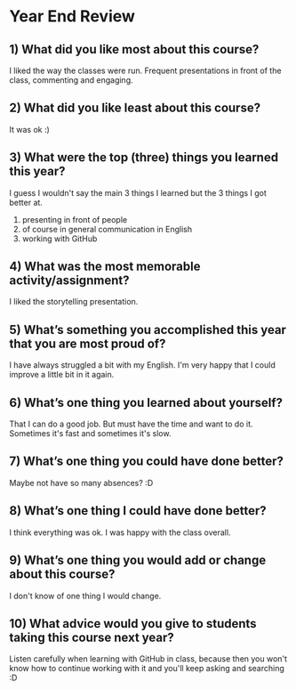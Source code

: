 # Year End Review

## 1) What did you like most about this course?
I liked the way the classes were run. Frequent presentations in front of the class, commenting and engaging.

## 2) What did you like least about this course?
It was ok :)

## 3) What were the top (three) things you learned this year?
I guess I wouldn't say the main 3 things I learned but the 3 things I got better at.
1. presenting in front of people
2. of course in general communication in English
3. working with GitHub

## 4) What was the most memorable activity/assignment?
I liked the storytelling presentation.

## 5) What’s something you accomplished this year that you are most proud of?
I have always struggled a bit with my English. I'm very happy that I could improve a little bit in it again.

## 6) What’s one thing you learned about yourself?
That I can do a good job. But must have the time and want to do it. Sometimes it's fast and sometimes it's slow.

## 7) What’s one thing you could have done better?
Maybe not have so many absences? :D

## 8) What’s one thing I could have done better?
I think everything was ok. I was happy with the class overall.

## 9) What’s one thing you would add or change about this course?
I don't know of one thing I would change.

## 10) What advice would you give to students taking this course next year?
Listen carefully when learning with GitHub in class, because then you won't know how to continue working with it and you'll keep asking and searching :D
